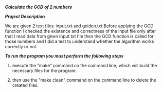 ___Calculate the GCD of 2 numbers___

___Project Description___

We are given 2 text files: input.txt and golden.txt
Before applying the GCD function I checked the existence and correctness of the input file
only after that I read data from given input.txt file
then the GCD function is called for those numbers
and I did a test to understand whether the algorithm works correctly or not.

___To run the program you must perform the following steps___

1. execute the "make" command on the command line,
which will build the necessary files for the program.

2. then use the "make clean" command on the command line
 to delete the created files.
